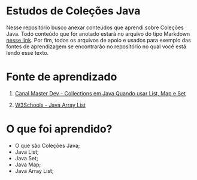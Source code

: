 # Estudos de Coleções Java
 Nesse repositório busco anexar conteúdos que aprendi sobre Coleções Java.
 Todo conteúdo que for anotado estará no arquivo do tipo Markdown [nesse link](https://github.com/LuanTMoura/Java-Development-Content/blob/main/Content/Courses/Study-Java-Collections/Java-Collections-Study.md). Por fim, todos os arquivos de apoio e usados para exemplo das fontes de aprendizagem se encontrarão no repositório no qual você está lendo esse texto.

# Fonte de aprendizado

01. [Canal Master Dev - Collections em Java Quando usar List, Map e Set](https://www.youtube.com/watch?v=Mr_1bbMD53I&pp=ygUPY29sZcOnw7VlcyBqYXZh)

02. [W3Schools - Java Array List](https://www.w3schools.com/java/java_arraylist.asp) 

# O que foi aprendido?
 - O que são Coleções Java;
 - Java List;
 - Java Set;
 - Java Map;
 - Java Array List;
